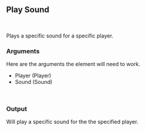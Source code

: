 ## Play Sound
<br>

Plays a specific sound for a specific player.
<br>

### Arguments
Here are the arguments the element will need to work.
<br>

- Player (Player)
- Sound (Sound)
<br>

### Output
Will play a specific sound for the the specified player.
